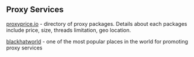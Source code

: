 Proxy Services
--------------

[proxyprice.io](http://proxyprice.io) - directory of proxy packages. Details about each packages include price, size, threads limitation, geo location.

[blackhatworld](https://www.blackhatworld.com/forums/proxies-for-sale.112/) - one of the most popular places in the world for promoting proxy services
